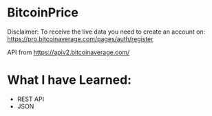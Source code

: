 # BitcoinPrice

Disclaimer:
To receive the live data you need to create an account on:
https://pro.bitcoinaverage.com/pages/auth/register


API from https://apiv2.bitcoinaverage.com/



# What I have Learned:

* REST API
* JSON
